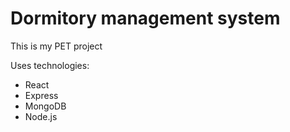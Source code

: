 # Dormitory management system

This is my PET project

Uses technologies:
* React
* Express
* MongoDB
* Node.js
